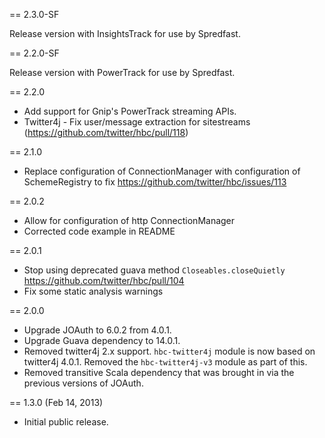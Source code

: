 == 2.3.0-SF

Release version with InsightsTrack for use by Spredfast.

== 2.2.0-SF

Release version with PowerTrack for use by Spredfast.

== 2.2.0
* Add support for Gnip's PowerTrack streaming APIs.
* Twitter4j - Fix user/message extraction for sitestreams (https://github.com/twitter/hbc/pull/118)

== 2.1.0

* Replace configuration of ConnectionManager with configuration of SchemeRegistry to fix https://github.com/twitter/hbc/issues/113

== 2.0.2

* Allow for configuration of http ConnectionManager
* Corrected code example in README

== 2.0.1

* Stop using deprecated guava method `Closeables.closeQuietly` https://github.com/twitter/hbc/pull/104
* Fix some static analysis warnings

== 2.0.0

* Upgrade JOAuth to 6.0.2 from 4.0.1.
* Upgrade Guava dependency to 14.0.1.
* Removed twitter4j 2.x support. `hbc-twitter4j` module is now based on twitter4j 4.0.1.
Removed the `hbc-twitter4j-v3` module as part of this.
* Removed transitive Scala dependency that was brought in via the previous versions of JOAuth.

== 1.3.0 (Feb 14, 2013)

* Initial public release.

